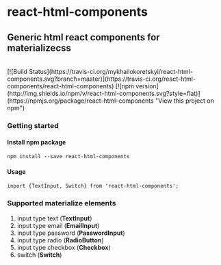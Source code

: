 # react-html-components
## Generic html react components for materializecss
<br />
[![Build
Status](https://travis-ci.org/mykhailokoretskyi/react-html-components.svg?branch=master)](https://travis-ci.org/react-html-components/react-html-components) [![npm
version](http://img.shields.io/npm/v/react-html-components.svg?style=flat)](https://npmjs.org/package/react-html-components "View this project on npm")

### Getting started

#### Install npm package
`npm install --save react-html-components`

#### Usage
`inport {TextInput, Switch} from 'react-html-components';`

### Supported materialize elements

1. input type text (**TextInput**)
2. input type email (**EmailInput**)
3. input type password (**PasswordInput**)
4. input type radio (**RadioButton**)
5. input type checkbox (**Checkbox**)
6. switch (**Switch**)

